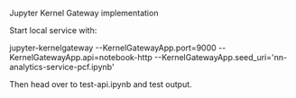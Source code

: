 Jupyter Kernel Gateway implementation

Start local service with:

jupyter-kernelgateway --KernelGatewayApp.port=9000 --KernelGatewayApp.api=notebook-http --KernelGatewayApp.seed_uri='nn-analytics-service-pcf.ipynb'

Then head over to test-api.ipynb and test output. 
